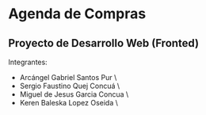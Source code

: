 # Agenda de Compras

## Proyecto de Desarrollo Web (Fronted)

Integrantes:

-  Arcángel Gabriel Santos Pur \
-  Sergio Faustino Quej Concuá \
-  Miguel de Jesus Garcia Concua \
-  Keren Baleska Lopez Oseida \
